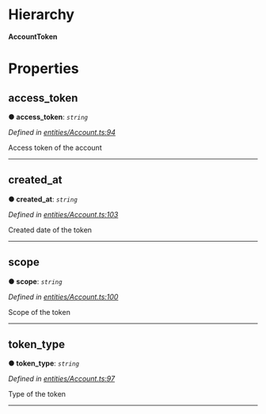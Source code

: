 

# Hierarchy

**AccountToken**

# Properties

<a id="access_token"></a>

##  access_token

**● access_token**: *`string`*

*Defined in [entities/Account.ts:94](https://github.com/lagunehq/core/blob/daa242c/src/entities/Account.ts#L94)*

Access token of the account

___
<a id="created_at"></a>

##  created_at

**● created_at**: *`string`*

*Defined in [entities/Account.ts:103](https://github.com/lagunehq/core/blob/daa242c/src/entities/Account.ts#L103)*

Created date of the token

___
<a id="scope"></a>

##  scope

**● scope**: *`string`*

*Defined in [entities/Account.ts:100](https://github.com/lagunehq/core/blob/daa242c/src/entities/Account.ts#L100)*

Scope of the token

___
<a id="token_type"></a>

##  token_type

**● token_type**: *`string`*

*Defined in [entities/Account.ts:97](https://github.com/lagunehq/core/blob/daa242c/src/entities/Account.ts#L97)*

Type of the token

___

